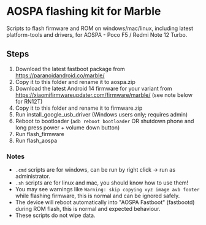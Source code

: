 # AOSPA flashing kit for Marble

Scripts to flash firmware and ROM on windows/mac/linux, including latest platform-tools and drivers, for AOSPA - Poco F5 / Redmi Note 12 Turbo.

## Steps

1. Download the latest fastboot package from https://paranoidandroid.co/marble/
2. Copy it to this folder and rename it to aospa.zip
3. Download the latest Android 14 firmware for your variant from https://xiaomifirmwareupdater.com/firmware/marble/ (see note below for RN12T)
4. Copy it to this folder and rename it to firmware.zip
5. Run install_google_usb_driver (Windows users only; requires admin)
6. Reboot to bootloader (`adb reboot bootloader` OR shutdown phone and long press power + volume down button)
7. Run flash_firmware
8. Run flash_aospa

### Notes
- `.cmd` scripts are for windows, can be run by right click -> run as administrator.
- `.sh` scripts are for linux and mac, you should know how to use them!
- You may see warnings like `Warning: skip copying xyz image avb footer` while flashing firmware, this is normal and can be ignored safely.
- The device will reboot automatically into "AOSPA Fastboot" (fastbootd) during ROM flash, this is normal and expected behaviour.
- These scripts do not wipe data.
